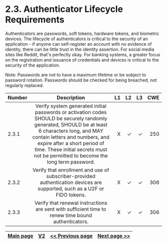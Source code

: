 # 2.3. Authenticator Lifecycle Requirements

Authenticators are passwords, soft tokens, hardware tokens, and biometric devices. The lifecycle of authenticators is critical to the security of an application - if anyone can self-register an account with no evidence of identity, there can be little trust in the identity assertion. For social media sites like Reddit, that's perfectly okay. For banking systems, a greater focus on the registration and issuance of credentials and devices is critical to the security of the application.

Note: Passwords are not to have a maximum lifetime or be subject to password rotation. Passwords should be checked for being breached, not regularly replaced.


| Number       | Description     | L1    		| L2         | L3 		   | CWE		|
| :------------- | :----------: | -----------: | -----------:|-----------:| -----------:|
| 2.3.1 | Verify system generated initial passwords or activation codes SHOULD be securely randomly generated, SHOULD be at least 6 characters long, and MAY contain letters and numbers, and expire after a short period of time. These initial secrets must not be permitted to become the long term password.| X	 | ✓   | ✓   | 250 |
|  2.3.2 | Verify that enrollment and use of subscriber-provided authentication devices are supported, such as a U2F or FIDO tokens. | X	 | ✓   | ✓   | 306 |
|  2.3.3 | Verify that renewal instructions are sent with sufficient time to renew time bound authenticators.| X	 | ✓   | ✓   | 306 |


[Main page](../README.md) | [V2](README.md) | [<< Previous page](v2.2%2520General_Authenticator_Requirements.md) |  [Next page >>](v2.4%2520Credential_Storage_Requirements.md)
| --- | --- | --- | --- |
